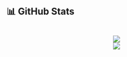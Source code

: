 ## 📊 GitHub Stats

<p align="center">
  <br>

  <!-- GitHub Stats -->
  <img src="https://github-readme-stats.vercel.app/api?username=daev681&show_icons=true&count_private=true&theme=radical" />
  <br>

  <!-- Top Languages -->
  <img src= "https://github-readme-stats.vercel.app/api/top-langs/?username=daev681&layout=compact&theme=radical&hide=html,css,c%23,makefile,asp%2enet,ejs,python" />

  <br>



</p>
